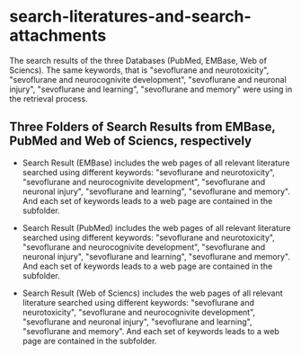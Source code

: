 # search-literatures-and-search-attachments
The search results of the three Databases (PubMed, EMBase, Web of Sciencs). The same keywords, that is "sevoflurane and neurotoxicity", "sevoflurane and neurocognivite development", "sevoflurane and neuronal injury", "sevoflurane and learning", "sevoflurane and memory" were using in the retrieval process.

## Three Folders of Search Results from EMBase, PubMed and Web of Sciencs, respectively
+ Search Result (EMBase)
includes the web pages of all relevant literature searched using different keywords: "sevoflurane and neurotoxicity", "sevoflurane and neurocognivite development", "sevoflurane and neuronal injury", "sevoflurane and learning", "sevoflurane and memory". And each set of keywords leads to a web page are contained in the subfolder.

+ Search Result (PubMed)
includes the web pages of all relevant literature searched using different keywords: "sevoflurane and neurotoxicity", "sevoflurane and neurocognivite development", "sevoflurane and neuronal injury", "sevoflurane and learning", "sevoflurane and memory". And each set of keywords leads to a web page are contained in the subfolder.

+ Search Result (Web of Sciencs)
includes the web pages of all relevant literature searched using different keywords: "sevoflurane and neurotoxicity", "sevoflurane and neurocognivite development", "sevoflurane and neuronal injury", "sevoflurane and learning", "sevoflurane and memory". And each set of keywords leads to a web page are contained in the subfolder.




